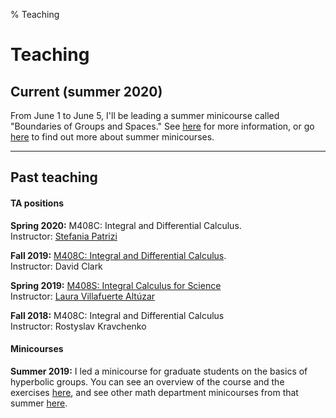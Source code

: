 % Teaching


Teaching
===================

## Current (summer 2020)

From June 1 to June 5, I'll be leading a summer minicourse called "Boundaries of Groups and Spaces." See [here](teaching/boundaries_smc.html) for more information, or go [here](https://web.ma.utexas.edu/SMC/) to find out more about summer minicourses.
***********************

## Past teaching

#### TA positions

**Spring 2020:** M408C: Integral and Differential Calculus. <br />
Instructor: [Stefania Patrizi](http://stepatrizi.altervista.org/)

**Fall 2019:** [M408C: Integral and Differential Calculus](https://web.ma.utexas.edu/users/clark/Courses/2019/Fall/408C/408C.html).<br />
Instructor: David Clark
 
**Spring 2019:** [M408S: Integral Calculus for Science](https://sites.google.com/site/lauravillafuertealtuzar030680/home/teaching/m408s--52-54)<br />
Instructor: [Laura Villafuerte Altúzar](https://sites.google.com/site/lauravillafuertealtuzar030680/)
 
**Fall 2018:** M408C: Integral and Differential Calculus<br />
Instructor: Rostyslav Kravchenko

#### Minicourses

**Summer 2019:** I led a minicourse for graduate students on the basics of hyperbolic groups. You can see an overview of the course and the exercises [here](teaching/hyperbolic_smc.html), and see other math department minicourses from that summer [here](https://web.ma.utexas.edu/SMC/2019/Minicourses.html).

